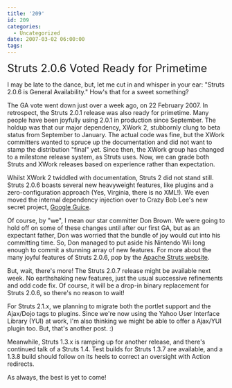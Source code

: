 ```yaml
---
title: '209'
id: 209
categories:
  - Uncategorized
date: 2007-03-02 06:00:00
tags:
---
```


<span style="font-size:180%;">Struts 2.0.6 Voted Ready for Primetime</span>

I may be late to the dance, but, let me cut in and whisper in your ear: "Struts 2.0.6 is General Availability." How's that for a sweet something?

The GA vote went down just over a week ago, on 22 February 2007\. In retrospect, the Struts 2.0.1 release was also ready for primetime. Many people have been joyfully using 2.0.1 in production since September. The holdup was that our major dependency, XWork 2, stubbornly clung to beta status from September to January. The actual code was fine, but the XWork committers wanted to spruce up the documentation and did not want to stamp the distribution "final" yet. Since then, the XWork group has changed to a milestone release system, as Struts uses. Now, we can grade both Struts and XWork releases based on experience rather than expectation. 

Whilst XWork 2 twiddled with documentation, Struts 2 did not stand still. Struts 2.0.6 boasts several new heavyweight features, like plugins and a zero-configuration approach (Yes, Virginia, there is no XML!). We even moved the internal dependency injection over to Crazy Bob Lee's new secret project, [Google Guice](http://code.google.com/p/google-guice/).

Of course, by "we", I mean our star committer Don Brown. We were going to hold off on some of these changes until after our first GA, but as an expectant father, Don was worried that the bundle of joy would cut into his committing time. So, Don managed to put aside his Nintendo Wii long enough to commit a stunning array of new features. For more about the many joyful features of Struts 2.0.6, pop by the [Apache Struts website](http://struts.apache.org/).

But, wait, there's more! The Struts 2.0.7 release might be available next week. No earthshaking new features, just the usual successive refinements and odd code fix. Of course, it will be a drop-in binary replacement for Struts 2.0.6, so there's no reason to wait! 

For Struts 2.1.x, we planning to migrate both the portlet support and the Ajax/Dojo tags to plugins. Since we're now using the Yahoo User Interface Library (YUI) at work, I'm also thinking we might be able to offer a Ajax/YUI plugin too. But, that's another post. :)

Meanwhile, Struts 1.3.x is ramping up for another release, and there's continued talk of a Struts 1.4\. Test builds for Struts 1.3.7 are available, and a 1.3.8 build should follow on its heels to correct an oversight with Action redirects. 

As always, the best is yet to come!